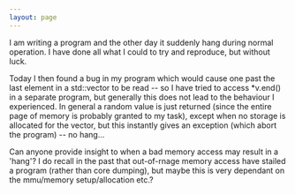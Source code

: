 ```yaml
---
layout: page
---
```


I am writing a program and the other day it suddenly hang during normal operation. I have done all what I could to try and reproduce, but without luck.

Today I then found a bug in my program which would cause one past the last element in a std::vector to be read -- so I have tried to access *v.end() in a separate program, but generally this does not lead to the behaviour I experienced. In general a random value is just returned (since the entire page of memory is probably granted to my task), except when no storage is allocated for the vector, but this instantly gives an exception (which abort the program) -- no hang...

Can anyone provide insight to when a bad memory access may result in a 'hang'? I do recall in the past that out-of-rnage memory access have stailed a program (rather than core dumping), but maybe this is very dependant on the mmu/memory setup/allocation etc.?
